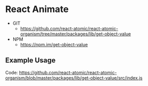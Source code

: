 React Animate 
===============
   * GIT
      * https://github.com/react-atomic/react-atomic-organism/tree/master/packages/lib/get-object-value 
   * NPM
      * https://npm.im/get-object-value

## Example Usage

Code:
https://github.com/react-atomic/react-atomic-organism/blob/master/packages/lib/get-object-value/src/index.js




